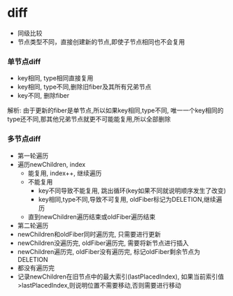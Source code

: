 # diff
 - 同级比较
 - 节点类型不同，直接创建新的节点,即使子节点相同也不会复用


### 单节点diff
 - key相同, type相同直接复用
 - key相同, type不同,删除旧fiber及其所有兄弟节点
 - key不同, 删除fiber

解析: 由于更新的fiber是单节点,所以如果key相同,type不同, 唯一一个key相同的type还不同,那其他兄弟节点就更不可能能复用,所以全部删除

### 多节点diff
 - 第一轮遍历
  - 遍历newChildren, index
    - 能复用, index++, 继续遍历
    - 不能复用
      - key不同导致不能复用, 跳出循环(key如果不同就说明顺序发生了改变)
      - key相同,type不同,导致不可复用, oldFiber标记为DELETION,继续遍历
    - 直到newChildren遍历结束或oldFiber遍历结束
 - 第二轮遍历
  - newChildren和oldFiber同时遍历完, 只需要进行更新
  - newChildren没遍历完, oldFiber遍历完, 需要将新节点进行插入
  - newChildren遍历完, oldFiber没有遍历完, 标记oldFiber剩余节点为DELETION
  - 都没有遍历完
   - 记录newChildren在旧节点中的最大索引(lastPlacedIndex), 如果当前索引值>lastPlacedIndex,则说明位置不需要移动,否则需要进行移动